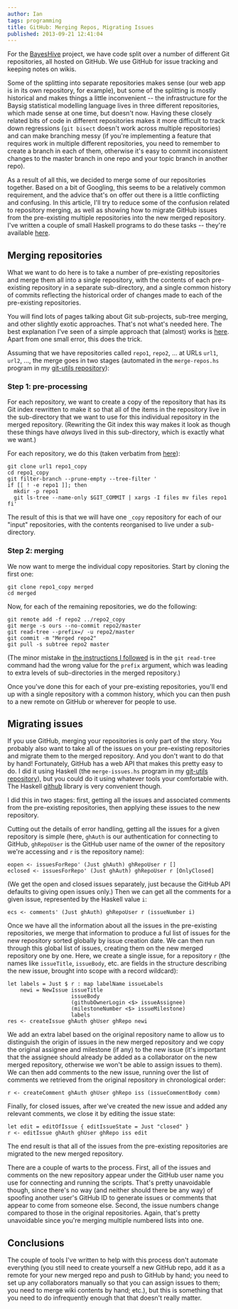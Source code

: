 ```yaml
---
author: Ian
tags: programming
title: GitHub: Merging Repos, Migrating Issues
published: 2013-09-21 12:41:04
---
```


For the [BayesHive][bh] project, we have code split over a number of
different Git repositories, all hosted on GitHub.  We use GitHub for
issue tracking and keeping notes on wikis.

Some of the splitting into separate repositories makes sense (our web
app is in its own repository, for example), but some of the splitting
is mostly historical and makes things a little inconvenient -- the
infrastructure for the Baysig statistical modelling language lives in
three different repositories, which made sense at one time, but
doesn't now.  Having these closely related bits of code in different
repositories makes it more difficult to track down regressions (`git
bisect` doesn't work across multiple repositories) and can make
branching messy (if you're implementing a feature that requires work
in multiple different repositories, you need to remember to create a
branch in each of them, otherwise it's easy to commit inconsistent
changes to the master branch in one repo and your topic branch in
another repo).

As a result of all this, we decided to merge some of our repositories
together.  Based on a bit of Googling, this seems to be a relatively
common requirement, and the advice that's on offer out there is a
little conflicting and confusing.  In this article, I'll try to reduce
some of the confusion related to repository merging, as well as
showing how to migrate GitHub issues from the pre-existing multiple
repositories into the new merged repository.  I've written a couple of
small Haskell programs to do these tasks -- they're available
[here][repo].

<!--MORE-->

## Merging repositories

What we want to do here is to take a number of pre-existing
repositories and merge them all into a single repository, with the
contents of each pre-existing repository in a separate sub-directory,
and a single common history of commits reflecting the historical order
of changes made to each of the pre-existing repositories.

You will find lots of pages talking about Git sub-projects, sub-tree
merging, and other slightly exotic approaches.  That's not what's
needed here.  The best explanation I've seen of a simple approach that
(almost) works is [here][merge].  Apart from one small error, this
does the trick.

Assuming that we have repositories called `repo1`, `repo2`, ... at
URLs `url1`, `url2`, ..., the merge goes in two stages (automated in
the `merge-repos.hs` program in my [git-utils repository][repo]):

### Step 1: pre-processing

For each repository, we want to create a copy of the repository that
has its Git index rewritten to make it so that all of the items in the
repository live in the sub-directory that we want to use for this
individual repository in the merged repository.  (Rewriting the Git
index this way makes it look as though these things have *always*
lived in this sub-directory, which is exactly what we want.)

For each repository, we do this (taken verbatim from [here][merge]):

~~~~ {.shell}
git clone url1 repo1_copy
cd repo1_copy
git filter-branch --prune-empty --tree-filter '
if [[ ! -e repo1 ]]; then
  mkdir -p repo1
  git ls-tree --name-only $GIT_COMMIT | xargs -I files mv files repo1
fi'
~~~~

The result of this is that we will have one `_copy` repository for
each of our "input" repositories, with the contents reorganised to
live under a sub-directory.

### Step 2: merging

We now want to merge the individual copy repositories.  Start by
cloning the first one:

~~~~ {.shell}
git clone repo1_copy merged
cd merged
~~~~

Now, for each of the remaining repositories, we do the following:

~~~~ {.shell}
git remote add -f repo2 ../repo2_copy
git merge -s ours --no-commit repo2/master
git read-tree --prefix=/ -u repo2/master
git commit -m "Merged repo2"
git pull -s subtree repo2 master
~~~~

(The minor mistake in [the instructions I followed][merge] is in the
`git read-tree` command had the wrong value for the `prefix` argument,
which was leading to extra levels of sub-directories in the merged
repository.)

Once you've done this for each of your pre-existing repositories,
you'll end up with a single repository with a common history, which
you can then push to a new remote on GitHub or wherever for people to
use.


## Migrating issues

If you use GitHub, merging your repositories is only part of the
story.  You probably also want to take all of the issues on your
pre-existing repositories and migrate them to the merged repository.
And you don't want to do that by hand!  Fortunately, GitHub has a web
API that makes this pretty easy to do.  I did it using Haskell (the
`merge-issues.hs` program in my [git-utils repository][repo]), but you
could do it using whatever tools your comfortable with.  The Haskell
[github][hs-github] library is very convenient though.

I did this in two stages: first, getting all the issues and associated
comments from the pre-existing repositories, then applying these
issues to the new repository.

Cutting out the details of error handling, getting all the issues for
a given repository is simple (here, `ghAuth` is our authentication for
connecting to GitHub, `ghRepoUser` is the GitHub user name of the
owner of the repository we're accessing and `r` is the repository
name):

~~~ {.haskell}
eopen <- issuesForRepo' (Just ghAuth) ghRepoUser r []
eclosed <- issuesForRepo' (Just ghAuth) ghRepoUser r [OnlyClosed]
~~~~

(We get the open and closed issues separately, just because the GitHub
API defaults to giving open issues only.)  Then we can get all the
comments for a given issue, represented by the Haskell value `i`:

~~~~ {.haskell}
ecs <- comments' (Just ghAuth) ghRepoUser r (issueNumber i)
~~~~

Once we have all the information about all the issues in the
pre-existing repositories, we merge that information to produce a ful
list of issues for the new repository sorted globally by issue
creation date.  We can then run through this global list of issues,
creating them on the new merged repository one by one.  Here, we
create a single issue, for a repository `r` (the names like
`issueTitle`, `issueBody`, etc. are fields in the structure describing
the new issue, brought into scope with a record wildcard):

~~~~ {.haskell}
let labels = Just $ r : map labelName issueLabels
    newi = NewIssue issueTitle
                    issueBody
                    (githubOwnerLogin <$> issueAssignee)
                    (milestoneNumber <$> issueMilestone)
                    labels
res <- createIssue ghAuth ghUser ghRepo newi
~~~~

We add an extra label based on the original repository name to allow
us to distinguish the origin of issues in the new merged repository
and we copy the original assignee and milestone (if any) to the new
issue (it's important that the assignee should already be added as a
collaborator on the new merged repository, otherwise we won't be able
to assign issues to them).  We can then add comments to the new issue,
running over the list of comments we retrieved from the original
repository in chronological order:

~~~~ {.haskell}
r <- createComment ghAuth ghUser ghRepo iss (issueCommentBody comm)
~~~~

Finally, for closed issues, after we've created the new issue and
added any relevant comments, we close it by editing the issue state:

~~~~ {.haskell}
let edit = editOfIssue { editIssueState = Just "closed" }
r <- editIssue ghAuth ghUser ghRepo iss edit
~~~~

The end result is that all of the issues from the pre-existing
repositories are migrated to the new merged repository.

There are a couple of warts to the process.  First, all of the issues
and comments on the new repository appear under the GitHub user name
you use for connecting and running the scripts.  That's pretty
unavoidable though, since there's no way (and neither should there be
any way) of spoofing another user's GitHub ID to generate issues or
comments that appear to come from someone else.  Second, the issue
numbers change compared to those in the original repositories.  Again,
that's pretty unavoidable since you're merging multiple numbered lists
into one.


## Conclusions

The couple of tools I've written to help with this process don't
automate everything (you still need to create yourself a new GitHub
repo, add it as a remote for your new merged repo and push to GitHub
by hand; you need to set up any collaborators manually so that you can
assign issues to them; you need to merge wiki contents by hand; etc.),
but this is something that you need to do infrequently enough that
that doesn't really matter.


[bh]: http://www.bayeshive.com/
[repo]: https://github.com/ian-ross/git-utils
[merge]: http://refactr.com/blog/2012/03/git-merging-two-repositories/
[hs-github]: http://hackage.haskell.org/package/github
